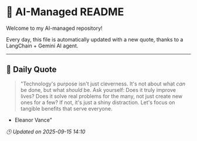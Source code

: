 # 🧠 AI-Managed README

Welcome to my AI-managed repository!

Every day, this file is automatically updated with a new quote, thanks to a LangChain + Gemini AI agent.

---

## 📅 Daily Quote

> "Technology's purpose isn't just cleverness. It's not about what *can* be done, but what *should* be. Ask yourself: Does it truly improve lives? Does it solve real problems for the many, not just create new ones for a few? If not, it's just a shiny distraction. Let's focus on tangible benefits that serve everyone.

- Eleanor Vance"

*🕒 Updated on 2025-09-15 14:10*